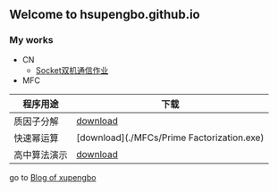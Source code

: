 ## Welcome to hsupengbo.github.io

### My works
 + CN
      + [Socket双机通信作业](./CN/SocketByC++/README.md)
 + MFC
  
  | 程序用途 | 下载  |
  |---|---| 
  | 质因子分解   | [download](./MFCs/AlgorithmDemo.exe) | 
  | 快速幂运算   | [download](./MFCs/Prime Factorization.exe) | 
  | 高中算法演示 | [download](./MFCs/QuickPow.exe) | 
  
go to [Blog of xupengbo](https://blog.xupengbo.online)
